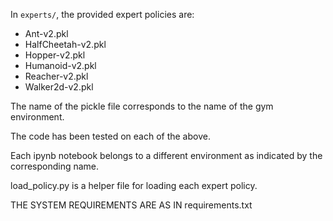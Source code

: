 In `experts/`, the provided expert policies are:
* Ant-v2.pkl
* HalfCheetah-v2.pkl
* Hopper-v2.pkl
* Humanoid-v2.pkl
* Reacher-v2.pkl
* Walker2d-v2.pkl

The name of the pickle file corresponds to the name of the gym environment.

The code has been tested on each of the above.

Each ipynb notebook belongs to a different environment as indicated by the corresponding name.

load_policy.py is a helper file for loading each expert policy.

THE SYSTEM REQUIREMENTS ARE AS IN requirements.txt
